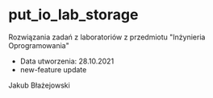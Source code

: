 # put_io_lab_storage

Rozwiązania zadań z laboratoriów z przedmiotu "Inżynieria Oprogramowania"

- Data utworzenia: 28.10.2021
- new-feature update

Jakub Błażejowski
